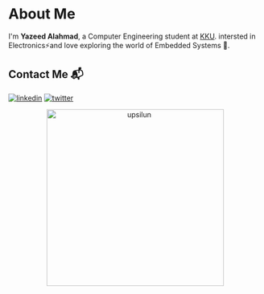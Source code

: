  # About Me
I'm **Yazeed Alahmad**, a Computer Engineering student at [KKU](https://en.wikipedia.org/wiki/King_Khalid_University). intersted in Electronics⚡and love exploring the world of Embedded Systems 🤖.

<h2>Contact Me 📬</h2></summary>
  
  <!--<h3>Discord</h3>
  <img align="center" src="https://discord.c99.nl/widget/theme-4/446999223183998987.png" />
  <h3>Social Media</h3>-->

[![linkedin](https://skillicons.dev/icons?i=linkedin)](https://www.linkedin.com/in/uozeed/)
[![twitter](https://skillicons.dev/icons?i=twitter)](https://twitter.com/u0zeed)
<!--[![discord](https://skillicons.dev/icons?i=discord)](https://dsc.gg/95)<br>-->

<!--<img align="left" src="https://skillicons.dev/icons?i=gmail" />
<h2 align="left">uozeed@gmail.com</h2>-->
</details>
<p align="center"> 

<img align="center" style="width: 22rem;" src="https://github-readme-streak-stats.herokuapp.com/?user=upsilun" alt="upsilun"/>
<!--<img align="center" style="width: 16rem;" src="https://github-readme-stats.vercel.app/api/top-langs/?username=anuraghazra&layout=compact" alt="upsilun"/>-->
</p>



<p align="center"> 
  <!-- <img src="https://komarev.com/ghpvc/?username=upsilun&label=Profile%20views&color=0e75b6&style=flat" alt="upsilun" />--> 
    <!--<img src="https://skillicons.dev/icons?i=cpp,c,cs,arduino">-->
    <br>
    <!--<img src="https://skillicons.dev/icons?i=js,html,css,electron,firebase,express">-->
</p>
<!--<p align="center"> <a href="https://github.com/ryo-ma/github-profile-trophy"><img src="https://github-profile-trophy.vercel.app/?username=upsilun" alt="upsilun" /></a> </p>-->

